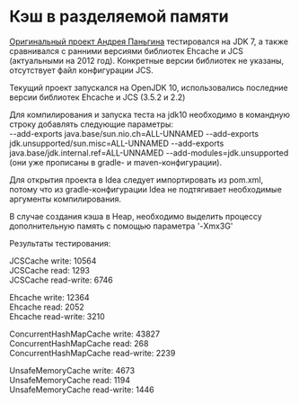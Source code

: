 Кэш в разделяемой памяти
====================

[Оригинальный проект Андрея Паньгина](https://github.com/odnoklassniki/shared-memory-cache) тестировался 
на JDK 7, а также сравнивался с ранними версиями библиотек Ehcache и JCS (актуальными на 2012 год). Конкретные
версии библиотек не указаны, отсутствует файл конфигурации JCS.

Текущий проект запускался на OpenJDK 10, использовались последние версии библиотек Ehcache и JCS
(3.5.2 и 2.2)

Для компилирования и запуска теста на jdk10 необходимо в командную строку
добавлять следующие параметры:<br/>
--add-exports java.base/sun.nio.ch=ALL-UNNAMED --add-exports jdk.unsupported/sun.misc=ALL-UNNAMED --add-exports java.base/jdk.internal.ref=ALL-UNNAMED --add-modules=jdk.unsupported
<br/>(они уже прописаны в gradle- и maven-конфигурации).

Для открытия проекта в Idea следует импортировать из pom.xml, потому что из gradle-конфигурации Idea не подтягивает
необходимые аргументы компилирования.

В случае создания кэша в Heap, необходимо выделить процессу дополнительную память с помощью параметра '-Xmx3G'

Результаты тестирования:

JCSCache write: 10564<br/>
JCSCache read: 1293<br/>
JCSCache read-write: 6746<br/>

Ehcache write: 12364 <br/>
Ehcache read: 2052 <br/>
Ehcache read-write: 3210 <br/>

ConcurrentHashMapCache write: 43827<br/>
ConcurrentHashMapCache read: 268<br/>
ConcurrentHashMapCache read-write: 2239<br/>

UnsafeMemoryCache write: 4673<br/>
UnsafeMemoryCache read: 1194<br/>
UnsafeMemoryCache read-write: 1446<br/>


